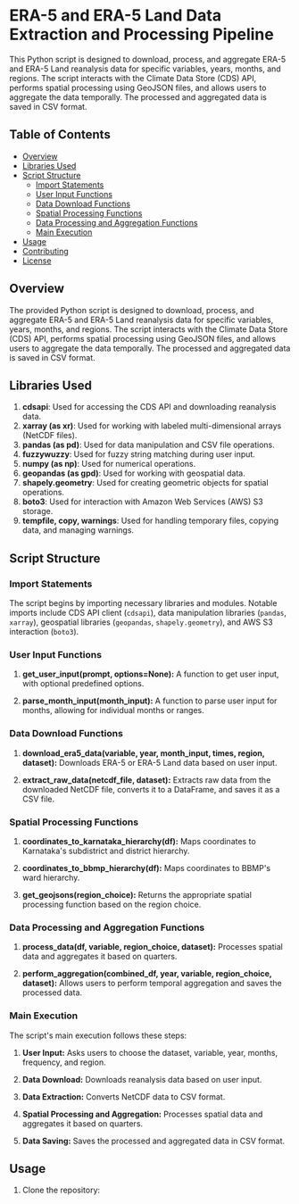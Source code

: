 # ERA-5 and ERA-5 Land Data Extraction and Processing Pipeline

This Python script is designed to download, process, and aggregate ERA-5 and ERA-5 Land reanalysis data for specific variables, years, months, and regions. The script interacts with the Climate Data Store (CDS) API, performs spatial processing using GeoJSON files, and allows users to aggregate the data temporally. The processed and aggregated data is saved in CSV format.

## Table of Contents

- [Overview](#overview)
- [Libraries Used](#libraries-used)
- [Script Structure](#script-structure)
  - [Import Statements](#import-statements)
  - [User Input Functions](#user-input-functions)
  - [Data Download Functions](#data-download-functions)
  - [Spatial Processing Functions](#spatial-processing-functions)
  - [Data Processing and Aggregation Functions](#data-processing-and-aggregation-functions)
  - [Main Execution](#main-execution)
- [Usage](#usage)
- [Contributing](#contributing)
- [License](#license)

## Overview

The provided Python script is designed to download, process, and aggregate ERA-5 and ERA-5 Land reanalysis data for specific variables, years, months, and regions. The script interacts with the Climate Data Store (CDS) API, performs spatial processing using GeoJSON files, and allows users to aggregate the data temporally. The processed and aggregated data is saved in CSV format.

## Libraries Used

1. **cdsapi**: Used for accessing the CDS API and downloading reanalysis data.
2. **xarray (as xr)**: Used for working with labeled multi-dimensional arrays (NetCDF files).
3. **pandas (as pd)**: Used for data manipulation and CSV file operations.
4. **fuzzywuzzy**: Used for fuzzy string matching during user input.
5. **numpy (as np)**: Used for numerical operations.
6. **geopandas (as gpd)**: Used for working with geospatial data.
7. **shapely.geometry**: Used for creating geometric objects for spatial operations.
8. **boto3**: Used for interaction with Amazon Web Services (AWS) S3 storage.
9. **tempfile, copy, warnings**: Used for handling temporary files, copying data, and managing warnings.

## Script Structure

### Import Statements

The script begins by importing necessary libraries and modules. Notable imports include CDS API client (`cdsapi`), data manipulation libraries (`pandas`, `xarray`), geospatial libraries (`geopandas`, `shapely.geometry`), and AWS S3 interaction (`boto3`).

### User Input Functions

1. **get_user_input(prompt, options=None):** A function to get user input, with optional predefined options.

2. **parse_month_input(month_input):** A function to parse user input for months, allowing for individual months or ranges.

### Data Download Functions

1. **download_era5_data(variable, year, month_input, times, region, dataset):** Downloads ERA-5 or ERA-5 Land data based on user input.

2. **extract_raw_data(netcdf_file, dataset):** Extracts raw data from the downloaded NetCDF file, converts it to a DataFrame, and saves it as a CSV file.

### Spatial Processing Functions

1. **coordinates_to_karnataka_hierarchy(df):** Maps coordinates to Karnataka's subdistrict and district hierarchy.

2. **coordinates_to_bbmp_hierarchy(df):** Maps coordinates to BBMP's ward hierarchy.

3. **get_geojsons(region_choice):** Returns the appropriate spatial processing function based on the region choice.

### Data Processing and Aggregation Functions

1. **process_data(df, variable, region_choice, dataset):** Processes spatial data and aggregates it based on quarters.

2. **perform_aggregation(combined_df, year, variable, region_choice, dataset):** Allows users to perform temporal aggregation and saves the processed data.

### Main Execution

The script's main execution follows these steps:

1. **User Input:** Asks users to choose the dataset, variable, year, months, frequency, and region.

2. **Data Download:** Downloads reanalysis data based on user input.

3. **Data Extraction:** Converts NetCDF data to CSV format.

4. **Spatial Processing and Aggregation:** Processes spatial data and aggregates it based on quarters.

5. **Data Saving:** Saves the processed and aggregated data in CSV format.

## Usage

1. Clone the repository:
